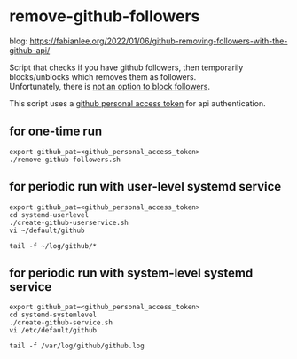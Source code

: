 # remove-github-followers

blog: https://fabianlee.org/2022/01/06/github-removing-followers-with-the-github-api/

Script that checks if you have github followers, then temporarily blocks/unblocks which removes them as followers.  
Unfortunately, there is [not an option to block followers](https://stackoverflow.com/questions/31313863/how-to-delete-my-follower-at-github).

This script uses a [github personal access token](https://docs.github.com/en/authentication/keeping-your-account-and-data-secure/creating-a-personal-access-token) for api authentication.


## for one-time run

```
export github_pat=<github_personal_access_token>
./remove-github-followers.sh
```
    
## for periodic run with user-level systemd service

```
export github_pat=<github_personal_access_token>
cd systemd-userlevel
./create-github-userservice.sh
vi ~/default/github
    
tail -f ~/log/github/*
```
    
## for periodic run with system-level systemd service

```
export github_pat=<github_personal_access_token>
cd systemd-systemlevel
./create-github-service.sh
vi /etc/default/github
    
tail -f /var/log/github/github.log
```
